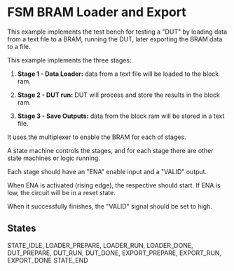 # FSM BRAM Loader and Export

This example implements the test bench for testing a "DUT"
by loading data from a text file to a BRAM, 
running the DUT, 
later exporting the BRAM data to a file.

This example implements the three stages:

1. **Stage 1 - Data Loader:** data from a text file will be loaded to the block ram.

2. **Stage 2 - DUT run:** DUT will process and store the results in the block ram.

3. **Stage 3 - Save Outputs:** data from the block ram will be stored in a text file.

It uses the multiplexer to enable the BRAM for each of stages.

A state machine controls the stages, and for each stage there are 
other state machines or logic running.


Each stage should have an "ENA" enable input and a "VALID" output.

When ENA is activated (rising edge), the respective should start. 
If ENA is low, the circuit will be in a reset state.

When it successfully finishes, the "VALID" signal should be set to high.


## States

STATE_IDLE, 
LOADER_PREPARE, LOADER_RUN, LOADER_DONE,
DUT_PREPARE, DUT_RUN, DUT_DONE,
EXPORT_PREPARE, EXPORT_RUN, EXPORT_DONE
STATE_END
